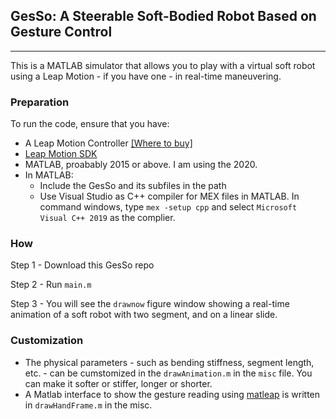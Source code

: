 ## GesSo: A Steerable Soft-Bodied Robot Based on Gesture Control

<hr>

This is a MATLAB simulator that allows you to play with a virtual soft robot using a Leap Motion - if you have one - in real-time maneuvering. 


### Preparation

To run the code, ensure that you have:

- A Leap Motion Controller [[Where to buy]](https://www.ultraleap.com/product/leap-motion-controller/)
- [Leap Motion SDK](https://developer.leapmotion.com/sdk-leap-motion-controller/) 
- MATLAB, proabably 2015 or above. I am using the 2020.
- In MATLAB:
  - Include the GesSo and its subfiles in the path
  - Use Visual Studio as C++ compiler for MEX files in MATLAB. In command windows, type `mex -setup cpp` and select `Microsoft Visual C++ 2019` as the complier.


### How

Step 1 - Download this GesSo repo

Step 2 - Run `main.m`

Step 3 - You will see the `drawnow` figure window showing a real-time animation of a soft robot with two segment, and on a linear slide.

### Customization

- The physical parameters - such as bending stiffness, segment length, etc. - can be cumstomized in the `drawAnimation.m` in the `misc` file. You can make it softer or stiffer, longer or shorter.
- A Matlab interface to show the gesture reading using [matleap](https://github.com/jeffsp/matleap) is written in `drawHandFrame.m` in the misc.


